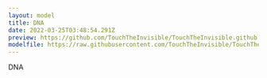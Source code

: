 ```yaml
---
layout: model
title: DNA
date: 2022-03-25T03:48:54.291Z
preview: https://github.com/TouchTheInvisible/TouchTheInvisible.github.io/blob/master/assets/img/DNA/DNA%20GreenBackbone.png?raw=true
modelfile: https://raw.githubusercontent.com/TouchTheInvisible/TouchTheInvisible.github.io/master/assets/models/DNA/DNA_Ribbon.dae
---
```

DNA